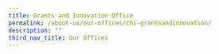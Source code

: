 ```yaml
---
title: Grants and Innovation Office
permalink: /about-us/our-offices/chi-grantsandinnovation/
description: ""
third_nav_title: Our Offices
---
```

